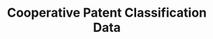 ---
layout: default
bigquery: https://console.cloud.google.com/bigquery?p=patents-public-data&d=cpc&page=dataset
citation: '“Cooperative Patent Classification” by the EPO and USPTO, for public use. '
contributors: EPO, USPTO
cost: None
description: Cooperative Patent Classification Data contains the scheme and definitions
  of the Cooperative Patent Classification system for classifying patent documents.
  The CPC is the result of a partnership between the EPO and the USPTO in their joint
  effort to develop a common, internationally compatible classification system for
  technical documents, in particular patent publications, which will be used by both
  offices in the patent granting process
documentation: https://www.cooperativepatentclassification.org/cpcSchemeAndDefinitions
last_edit: 04/07/2022, 13:14:50
location: https://www.cooperativepatentclassification.org/index
maintained_by: USPTO, EPO
schema_fields:
- breakdown_code
- informativeReferences
- childGroups
- level
- informative_references
- synonyms
- date_revised
- not_allocatable
- additional_only
- residualReferences
- residual_references
- breakdownCode
- parents
- definition
- limiting_references
- ipc_concordant
- dateRevised
- notAllocatable
- sizeCache
- title_full
- ipcConcordant
- title_part
- titlePart
- children
- limitingReferences
- symbol
- child_groups
- applicationReferences
- application_references
- glossary
- status
- titleFull
shortname: cooperative_patent_classification
tags:
- patents
- science
title: Cooperative Patent Classification Data
uuid: 984374a7-16e9-4b35-9445-458daceb01bf
---